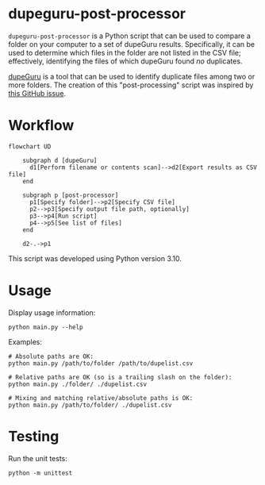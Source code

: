 # dupeguru-post-processor

`dupeguru-post-processor` is a Python script that can be used to compare a folder on your computer to a set of dupeGuru results. Specifically, it can be used to determine which files in the folder are not listed in the CSV file; effectively, identifying the files of which dupeGuru found _no_ duplicates.

[dupeGuru](https://github.com/arsenetar/dupeguru) is a tool that can be used to identify duplicate files among two or more folders. The creation of this "post-processing" script was inspired by [this GitHub issue](https://github.com/arsenetar/dupeguru/issues/218).

# Workflow

```mermaid
flowchart UD

    subgraph d [dupeGuru]
      d1[Perform filename or contents scan]-->d2[Export results as CSV file]
    end
    
    subgraph p [post-processor]
      p1[Specify folder]-->p2[Specify CSV file]
      p2-->p3[Specify output file path, optionally]
      p3-->p4[Run script]
      p4-->p5[See list of files]
    end
    
    d2-.->p1
```

This script was developed using Python version 3.10.

# Usage

Display usage information:

```shell
python main.py --help
```

Examples:

```shell
# Absolute paths are OK:
python main.py /path/to/folder /path/to/dupelist.csv

# Relative paths are OK (so is a trailing slash on the folder):
python main.py ./folder/ ./dupelist.csv

# Mixing and matching relative/absolute paths is OK:
python main.py /path/to/folder/ ./dupelist.csv
``` 

# Testing

Run the unit tests:

```shell
python -m unittest
```